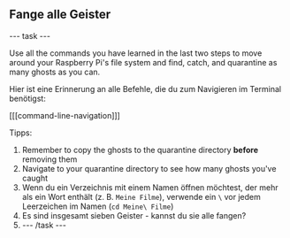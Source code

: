 ## Fange alle Geister

\--- task \---

Use all the commands you have learned in the last two steps to move around your Raspberry Pi's file system and find, catch, and quarantine as many ghosts as you can.

Hier ist eine Erinnerung an alle Befehle, die du zum Navigieren im Terminal benötigst:

[[[command-line-navigation]]]

Tipps:

1. Remember to copy the ghosts to the quarantine directory **before** removing them
2. Navigate to your quarantine directory to see how many ghosts you've caught
3. Wenn du ein Verzeichnis mit einem Namen öffnen möchtest, der mehr als ein Wort enthält (z. B. `Meine Filme`), verwende ein `\` vor jedem Leerzeichen im Namen (`cd Meine\ Filme`)
4. Es sind insgesamt sieben Geister - kannst du sie alle fangen?
5. \--- /task \---